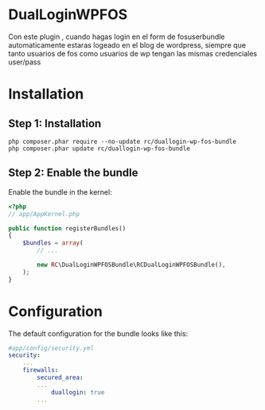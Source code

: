 DualLoginWPFOS
==============
Con este plugin , cuando hagas login en el form de fosuserbundle automaticamente estaras logeado en el blog de wordpress, 
siempre que tanto usuarios de fos como usuarios de wp tengan las mismas credenciales user/pass

# Installation


## Step 1: Installation

```
php composer.phar require --no-update rc/duallogin-wp-fos-bundle 
php composer.phar update rc/duallogin-wp-fos-bundle 
```


## Step 2: Enable the bundle

Enable the bundle in the kernel:

``` php
<?php
// app/AppKernel.php

public function registerBundles()
{
    $bundles = array(
        // ...

        new RC\DualLoginWPFOSBundle\RCDualLoginWPFOSBundle(),
    );
}
```


# Configuration

The default configuration for the bundle looks like this:

``` yaml
#app/config/security.yml
security:
    ...
    firewalls:
        secured_area:
        ...
            duallogin: true
        ...
    
